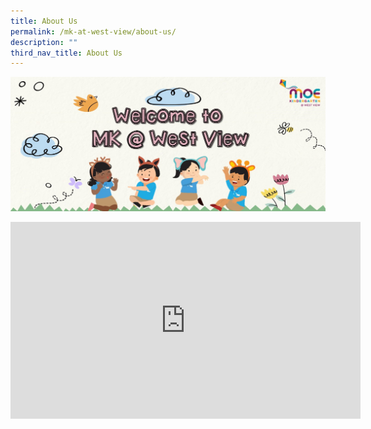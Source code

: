 ```yaml
---
title: About Us
permalink: /mk-at-west-view/about-us/
description: ""
third_nav_title: About Us
---
```

![Welcome](/images/Welcome%20to%20MK%20%20West%20View.jpeg)

<iframe width="560" height="315" src="https://www.youtube.com/embed/WQu3nVPsQ4o" title="YouTube video player" frameborder="0" allow="accelerometer; autoplay; clipboard-write; encrypted-media; gyroscope; picture-in-picture; web-share" allowfullscreen></iframe>